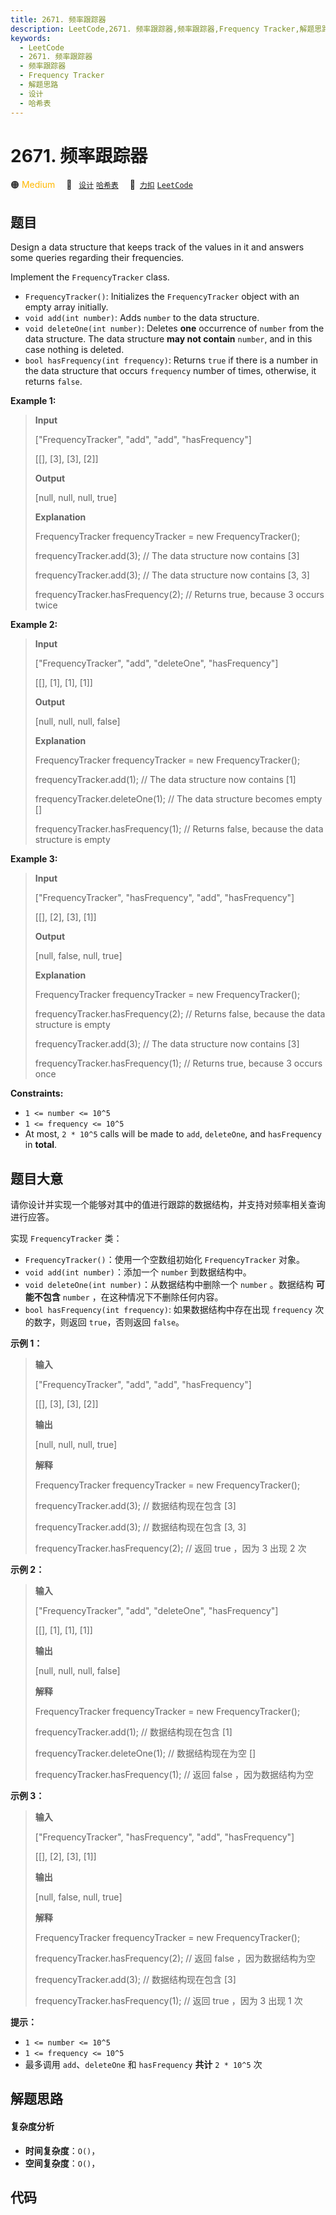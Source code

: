```yaml
---
title: 2671. 频率跟踪器
description: LeetCode,2671. 频率跟踪器,频率跟踪器,Frequency Tracker,解题思路,设计,哈希表
keywords:
  - LeetCode
  - 2671. 频率跟踪器
  - 频率跟踪器
  - Frequency Tracker
  - 解题思路
  - 设计
  - 哈希表
---
```


# 2671. 频率跟踪器

🟠 <font color=#ffb800>Medium</font>&emsp; 🔖&ensp; [`设计`](/tag/design.md) [`哈希表`](/tag/hash-table.md)&emsp; 🔗&ensp;[`力扣`](https://leetcode.cn/problems/frequency-tracker) [`LeetCode`](https://leetcode.com/problems/frequency-tracker)

## 题目

Design a data structure that keeps track of the values in it and answers some
queries regarding their frequencies.

Implement the `FrequencyTracker` class.

  * `FrequencyTracker()`: Initializes the `FrequencyTracker` object with an empty array initially.
  * `void add(int number)`: Adds `number` to the data structure.
  * `void deleteOne(int number)`: Deletes **one** occurrence of `number` from the data structure. The data structure **may not contain** `number`, and in this case nothing is deleted.
  * `bool hasFrequency(int frequency)`: Returns `true` if there is a number in the data structure that occurs `frequency` number of times, otherwise, it returns `false`.



**Example 1:**

> 
> 
> 
> 
> 
> **Input**
> 
> ["FrequencyTracker", "add", "add", "hasFrequency"]
> 
> [[], [3], [3], [2]]
> 
> **Output**
> 
> [null, null, null, true]
> 
> 
> 
> **Explanation**
> 
> FrequencyTracker frequencyTracker = new FrequencyTracker();
> 
> frequencyTracker.add(3); // The data structure now contains [3]
> 
> frequencyTracker.add(3); // The data structure now contains [3, 3]
> 
> frequencyTracker.hasFrequency(2); // Returns true, because 3 occurs twice
> 
> 

**Example 2:**

> 
> 
> 
> 
> 
> **Input**
> 
> ["FrequencyTracker", "add", "deleteOne", "hasFrequency"]
> 
> [[], [1], [1], [1]]
> 
> **Output**
> 
> [null, null, null, false]
> 
> 
> 
> **Explanation**
> 
> FrequencyTracker frequencyTracker = new FrequencyTracker();
> 
> frequencyTracker.add(1); // The data structure now contains [1]
> 
> frequencyTracker.deleteOne(1); // The data structure becomes empty []
> 
> frequencyTracker.hasFrequency(1); // Returns false, because the data structure is empty
> 
> 

**Example 3:**

> 
> 
> 
> 
> 
> **Input**
> 
> ["FrequencyTracker", "hasFrequency", "add", "hasFrequency"]
> 
> [[], [2], [3], [1]]
> 
> **Output**
> 
> [null, false, null, true]
> 
> 
> 
> **Explanation**
> 
> FrequencyTracker frequencyTracker = new FrequencyTracker();
> 
> frequencyTracker.hasFrequency(2); // Returns false, because the data structure is empty
> 
> frequencyTracker.add(3); // The data structure now contains [3]
> 
> frequencyTracker.hasFrequency(1); // Returns true, because 3 occurs once
> 
> 

**Constraints:**

  * `1 <= number <= 10^5`
  * `1 <= frequency <= 10^5`
  * At most, `2 * 10^5` calls will be made to `add`, `deleteOne`, and `hasFrequency` in **total**.


## 题目大意

请你设计并实现一个能够对其中的值进行跟踪的数据结构，并支持对频率相关查询进行应答。

实现 `FrequencyTracker` 类：

  * `FrequencyTracker()`：使用一个空数组初始化 `FrequencyTracker` 对象。
  * `void add(int number)`：添加一个 `number` 到数据结构中。
  * `void deleteOne(int number)`：从数据结构中删除一个 `number` 。数据结构 **可能不包含** `number` ，在这种情况下不删除任何内容。
  * `bool hasFrequency(int frequency)`: 如果数据结构中存在出现 `frequency` 次的数字，则返回 `true`，否则返回 `false`。



**示例 1：**

> 
> 
> 
> 
> 
> **输入**
> 
> ["FrequencyTracker", "add", "add", "hasFrequency"]
> 
> [[], [3], [3], [2]]
> 
> **输出**
> 
> [null, null, null, true]
> 
> 
> 
> **解释**
> 
> FrequencyTracker frequencyTracker = new FrequencyTracker();
> 
> frequencyTracker.add(3); // 数据结构现在包含 [3]
> 
> frequencyTracker.add(3); // 数据结构现在包含 [3, 3]
> 
> frequencyTracker.hasFrequency(2); // 返回 true ，因为 3 出现 2 次
> 
> 

**示例 2：**

> 
> 
> 
> 
> 
> **输入**
> 
> ["FrequencyTracker", "add", "deleteOne", "hasFrequency"]
> 
> [[], [1], [1], [1]]
> 
> **输出**
> 
> [null, null, null, false]
> 
> 
> 
> **解释**
> 
> FrequencyTracker frequencyTracker = new FrequencyTracker();
> 
> frequencyTracker.add(1); // 数据结构现在包含 [1]
> 
> frequencyTracker.deleteOne(1); // 数据结构现在为空 []
> 
> frequencyTracker.hasFrequency(1); // 返回 false ，因为数据结构为空
> 
> 

**示例 3：**

> 
> 
> 
> 
> 
> **输入**
> 
> ["FrequencyTracker", "hasFrequency", "add", "hasFrequency"]
> 
> [[], [2], [3], [1]]
> 
> **输出**
> 
> [null, false, null, true]
> 
> 
> 
> **解释**
> 
> FrequencyTracker frequencyTracker = new FrequencyTracker();
> 
> frequencyTracker.hasFrequency(2); // 返回 false ，因为数据结构为空
> 
> frequencyTracker.add(3); // 数据结构现在包含 [3]
> 
> frequencyTracker.hasFrequency(1); // 返回 true ，因为 3 出现 1 次
> 
> 



**提示：**

  * `1 <= number <= 10^5`
  * `1 <= frequency <= 10^5`
  * 最多调用 `add`、`deleteOne` 和 `hasFrequency` **共计** `2 * 10^5` 次


## 解题思路

#### 复杂度分析

- **时间复杂度**：`O()`，
- **空间复杂度**：`O()`，

## 代码

```javascript

```